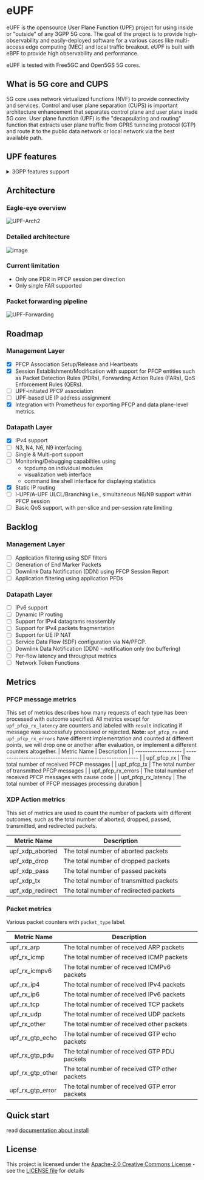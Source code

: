 # eUPF

eUPF is the opensource User Plane Function (UPF) project for using inside or "outside" of any 3GPP 5G core. The goal of the project is to provide high-observability and easily-deployed software for a various cases like multi-access edge computing (MEC) and local traffic breakout. eUPF is built with eBPF to provide high observability and performance. 

 eUPF is tested with Free5GC and Open5GS 5G cores. 

## What is 5G core and CUPS

5G core uses network virtualized functions (NVF) to provide connectivity and services. 
Control and user plane separation (CUPS) is important architecture enhancement that separates control plane and user plane insde 5G core. 
User plane function (UPF) is the "decapsulating and routing" function that extracts user plane traffic from GPRS tunneling protocol (GTP) and route it to the public data network or local network via the best available path. 

## UPF features

<details><summary>3GPP features support</summary>

| Status | Feature    | Description                                                                                                           |
| :----: | :--------- | :-------------------------------------------------------------------------------------------------------------------- |
|   N    | `BUCP`     | Downlink Data Buffering in CP function is supported by the UP function.                                               |
|   N    | `DDND`     | The buffering parameter 'Downlink Data Notification Delay' is supported by the UP function.                           |
|   N    | `DLBD`     | The buffering parameter 'DL Buffering Duration' is supported by the UP function.                                      |
|   N    | `TRST`     | Traffic Steering is supported by the UP function.                                                                     |
|   N    | `FTUP`     | F-TEID allocation / release in the UP function is supported by the UP function.                                       |
|   N    | `PFDM`     | The PFD Management procedure is supported by the UP function.                                                         |
|   N    | `HEEU`     | Header Enrichment of Uplink traffic is supported by the UP function.                                                  |
|   N    | `TREU`     | Traffic Redirection Enforcement in the UP function is supported by the UP function.                                   |
|   N    | `EMPU`     | Sending of End Marker packets supported by the UP function.                                                           |
|   N    | `PDIU`     | Support of PDI optimised signalling in UP function.                                                                   |
|   N    | `UDBC`     | Support of UL/DL Buffering Control.                                                                                   |
|   N    | `QUOAC`    | The UP function supports being provisioned with the Quota Action to apply when reaching quotas.                       |
|   N    | `TRACE`    | The UP function supports Trace.                                                                                       |
|   N    | `FRRT`     | The UP function supports Framed Routing.                                                                              |
|   N    | `PFDE`     | The UP function supports a PFD Contents including a property with multiple values.                                    |
|   N    | `EPFAR`    | The UP function supports the Enhanced PFCP Association Release feature.                                               |
|   N    | `DPDRA`    | The UP function supports Deferred PDR Activation or Deactivation.                                                     |
|   N    | `ADPDP`    | The UP function supports the Activation and Deactivation of Pre-defined PDRs.                                         |
|   N    | `UEIP`     | The UPF supports allocating UE IP addresses or prefixes.                                                              |
|   N    | `SSET`     | UPF support of PFCP sessions successively controlled by different SMFs of a same SMF Set.                             |
|   N    | `MNOP`     | Measurement of number of packets which is instructed with the flag 'Measurement of Number of Packets' in a URR.       |
|   N    | `MTE`      | UPF supports multiple instances of Traffic Endpoint IDs in a PDI.                                                     |
|   N    | `BUNDL`    | PFCP messages bunding is supported by the UP function.                                                                |
|   N    | `GCOM`     | UPF support of 5G VN Group Communication.                                                                             |
|   N    | `MPAS`     | UPF support for multiple PFCP associations to the SMFs in an SMF set.                                                 |
|   N    | `RTTL`     | The UP function supports redundant transmission at transport layer.                                                   |
|   N    | `VTIME`    | UPF support of quota validity time feature.                                                                           |
|   N    | `NORP`     | UP function support of Number of Reports.                                                                             |
|   N    | `IPTV`     | UPF support of IPTV service                                                                                           |
|   N    | `IP6PL`    | UE IPv6 address(es) allocation with IPv6 prefix length other than default /64 (incl. /128 individual IPv6 addresses). |
|   N    | `TSCU`     | Time Sensitive Communication is supported by the UPF.                                                                 |
|   N    | `MPTCP`    | UPF support of MPTCP Proxy functionality.                                                                             |
|   N    | `ATSSS-LL` | UPF support of ATSSS-LLL steering functionality.                                                                      |
|   N    | `QFQM`     | UPF support of per QoS flow per UE QoS monitoring.                                                                    |
|   N    | `GPQM`     | UPF support of per GTP-U Path QoS monitoring.                                                                         |
|   N    | `MT-EDT`   | SGW-U support of reporting the size of DL Data Packets.                                                               |
|   N    | `CIOT`     | UPF support of CIoT feature, e.g. small data packet rate enforcement.                                                 |
|   N    | `ETHAR`    | UPF support of Ethernet PDU Session Anchor Relocation.                                                                |
|   N    | `DDDS`     | Reporting the first buffered/discarded downlink data after buffering / directly dropped downlink data.                |
|   N    | `RDS`      | UP function support of Reliable Data Service                                                                          |
|   N    | `RTTWP`    | UPF support of RTT measurements towards the UE Without PMF.                                                           |
|   N    | `QUASF`    | URR with an Exempted Application ID for Quota Action or an Exempted SDF Filter for Quota Action.                      |
|   N    | `NSPOC`    | UP function supports notifying start of Pause of Charging via user plane.                                             |
|   N    | `L2TP`     | UP function supports the L2TP feature                                                                                 |
|   N    | `UPBER`    | UP function supports the uplink packets buffering during EAS relocation.                                              |
|   N    | `RESPS`    | Restoration of PFCP Sessions associated with one or more PGW-C/SMF FQCSID(s), Group Id(s) or CP IP address(es)        |
|   N    | `IPREP`    | UP function supports IP Address and Port number replacement                                                           |
|   N    | `DNSTS`    | UP function support DNS Traffic Steering based on FQDN in the DNS Query message                                       |
|   N    | `DRQOS`    | UP function supports Direct Reporting of QoS monitoring events to Local NEF or AF                                     |
|   N    | `MBSN4`    | UPF supports sending MBS multicast session data to associated PDU sessions using 5GC individual delivery              |
|   N    | `PSUPRM`   | UP function supports Per Slice UP Resource Management                                                                 |
|   N    | `EPPPI`    | UP function supports Enhanced Provisioning of Paging Policy Indicator feature                                         |
|   N    | `RATP`     | Redirection Address Types with "Port", "IPv4 addr" or "IPv6 addr".                                                    |
|   N    | `UPIDP`    | UP function supports User Plane Inactivity Detection and reporting per PDR feature                                    |
</details>

## Architecture

### Eagle-eye overview
![UPF-Arch2](https://user-images.githubusercontent.com/20152142/207142700-cc3f17a5-203f-4b43-b712-a518cb627968.png)

### Detailed architecture
![image](https://user-images.githubusercontent.com/20152142/228003420-0a2be83e-095e-4ad4-8635-0eb434951a3e.png)


### Current limitation

- Only one PDR in PFCP session per direction
- Only single FAR supported

### Packet forwarding pipeline

![UPF-Forwarding](https://user-images.githubusercontent.com/20152142/207142725-0af400bb-8ff8-4f36-93bd-3c461c0e7ce4.png)

## Roadmap

### Management Layer

- [x]  PFCP Association Setup/Release and Heartbeats
- [x]  Session Establishment/Modification with support for PFCP entities such as Packet Detection Rules (PDRs), Forwarding Action Rules (FARs), QoS Enforcement Rules (QERs).
- [ ]  UPF-initiated PFCP association
- [ ]  UPF-based UE IP address assignment
- [x]  Integration with Prometheus for exporting PFCP and data plane-level metrics.

### Datapath Layer

- [x]  IPv4 support
- [ ]  N3, N4, N6, N9 interfacing
- [ ]  Single & Multi-port support
- [ ]  Monitoring/Debugging capabilties using
    - tcpdump on individual modules
    - visualization web interface
    - command line shell interface for displaying statistics
- [x]  Static IP routing
- [ ]  I-UPF/A-UPF ULCL/Branching i.e., simultaneous N6/N9 support within PFCP session
- [ ]  Basic QoS support, with per-slice and per-session rate limiting

## Backlog

### Management Layer

- [ ]  Application filtering using SDF filters
- [ ]  Generation of End Marker Packets
- [ ]  Downlink Data Notification (DDN) using PFCP Session Report
- [ ]  Application filtering using application PFDs

### Datapath Layer

- [ ]  IPv6 support
- [ ]  Dynamic IP routing
- [ ]  Support for IPv4 datagrams reassembly
- [ ]  Support for IPv4 packets fragmentation
- [ ]  Support for UE IP NAT
- [ ]  Service Data Flow (SDF) configuration via N4/PFCP.
- [ ]  Downlink Data Notification (DDN) - notification only (no buffering)
- [ ]  Per-flow latency and throughput metrics
- [ ]  Network Token Functions

## Metrics

### PFCP message metrics
This set of metrics describes how many requests of each type has been processed with outcome specified.
All metrics except for `upf_pfcp_rx_latency` are counters and labeled with `result` indicating if message was successfuly processed or rejected.
**Note:** `upf_pfcp_rx` and `upf_pfcp_rx_errors` have different implementation and counted at different points, we will drop one or another after evaluation, or implement a different counters altogether.
| Metric Name         | Description                                                |
| ------------------- | ---------------------------------------------------------- |
| upf_pfcp_rx         | The total number of received PFCP messages                 |
| upf_pfcp_tx         | The total number of transmitted PFCP messages              |
| upf_pfcp_rx_errors  | The total number of received PFCP messages with cause code |
| upf_pfcp_rx_latency | The total number of PFCP messages processing duration      |

### XDP Action metrics
This set of metrics are used to count the number of packets with different outcomes, such as the total number of aborted, dropped, passed, transmitted, and redirected packets.

| Metric Name      | Description                             |
| ---------------- | --------------------------------------- |
| upf_xdp_aborted  | The total number of aborted packets     |
| upf_xdp_drop     | The total number of dropped packets     |
| upf_xdp_pass     | The total number of passed packets      |
| upf_xdp_tx       | The total number of transmitted packets |
| upf_xdp_redirect | The total number of redirected packets  |

### Packet metrics
Various packet counters with `packet_type` label.

| Metric Name        | Description                                |
|--------------------|--------------------------------------------|
| upf_rx_arp         | The total number of received ARP packets   |
| upf_rx_icmp        | The total number of received ICMP packets  |
| upf_rx_icmpv6      | The total number of received ICMPv6 packets|
| upf_rx_ip4         | The total number of received IPv4 packets  |
| upf_rx_ip6         | The total number of received IPv6 packets  |
| upf_rx_tcp         | The total number of received TCP packets   |
| upf_rx_udp         | The total number of received UDP packets   |
| upf_rx_other       | The total number of received other packets |
| upf_rx_gtp_echo    | The total number of received GTP echo packets |
| upf_rx_gtp_pdu     | The total number of received GTP PDU packets |
| upf_rx_gtp_other   | The total number of received GTP other packets |
| upf_rx_gtp_error   | The total number of received GTP error packets |

## Quick start

read [documentation about install](./docs/install.md)

## License
This project is licensed under the [Apache-2.0 Creative Commons License](https://www.apache.org/licenses/LICENSE-2.0) - see the [LICENSE file](./LICENSE) for details
